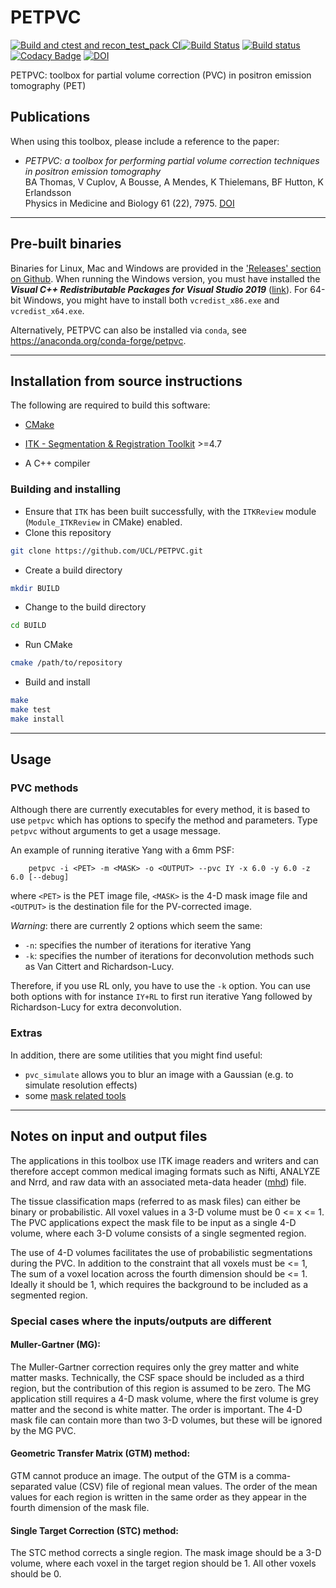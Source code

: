 # PETPVC 
[![Build and ctest and recon_test_pack CI](https://github.com/UCL/PETPVC/actions/workflows/build-test.yml/badge.svg)](https://github.com/UCL/PETPVC/actions/workflows/build-test.yml)[![Build Status](https://dev.azure.com/petpvc/petpvc/_apis/build/status/UCL.PETPVC?branchName=master)](https://dev.azure.com/petpvc/petpvc/_build/latest?definitionId=1&branchName=master) [![Build status](https://ci.appveyor.com/api/projects/status/7kk9ua9r0lybinwa/branch/master?svg=true)](https://ci.appveyor.com/project/bathomas/petpvc/branch/master) [![Codacy Badge](https://api.codacy.com/project/badge/Grade/ab83c41f20194c2c82fbc74e8788f928)](https://www.codacy.com/app/bathomas/PETPVC?utm_source=github.com&utm_medium=referral&utm_content=UCL/PETPVC&utm_campaign=badger) [![DOI](https://zenodo.org/badge/17082200.svg)](https://zenodo.org/badge/latestdoi/17082200)

PETPVC: toolbox for partial volume correction (PVC) in positron emission tomography (PET)

## Publications
When using this toolbox, please include a reference to the paper:
- <i>PETPVC: a toolbox for performing partial volume correction techniques in positron emission tomography</i><br/>BA Thomas, V Cuplov, A Bousse, A Mendes, K Thielemans, BF Hutton, K Erlandsson<br/>Physics in Medicine and Biology 61 (22), 7975. [DOI](http://dx.doi.org/10.1088/0031-9155/61/22/7975)

---
## Pre-built binaries

Binaries for Linux, Mac and Windows are provided in the ['Releases' section on Github](https://github.com/UCL/PETPVC/releases). When running the Windows version, you must have installed the ***Visual C++ Redistributable Packages for Visual Studio 2019*** ([link](https://learn.microsoft.com/en-us/cpp/windows/latest-supported-vc-redist?view=msvc-170)). For 64-bit Windows, you might have to install both ```vcredist_x86.exe``` and ```vcredist_x64.exe```.

Alternatively, PETPVC can also be installed via `conda`, see https://anaconda.org/conda-forge/petpvc.

---
## Installation from source instructions

The following are required to build this software:

- [CMake](http://www.cmake.org/)

- [ITK - Segmentation & Registration Toolkit](http://www.itk.org) >=4.7

- A C++ compiler
	
### Building and installing
- Ensure that ```ITK``` has been built successfully, with the ```ITKReview``` module (```Module_ITKReview``` in CMake) enabled.
- Clone this repository
```bash
git clone https://github.com/UCL/PETPVC.git
```
- Create a build directory
```bash
mkdir BUILD
```
- Change to the build directory
```bash
cd BUILD
```
- Run CMake
```bash
cmake /path/to/repository
```
- Build and install
```bash
make
make test
make install
```
---

## Usage

### PVC methods

Although there are currently executables for every method, it is based to use
`petpvc` which has options to specify the method and parameters. Type
`petpvc` without arguments to get a usage message.

An example of running iterative Yang with a 6mm PSF:

```
	petpvc -i <PET> -m <MASK> -o <OUTPUT> --pvc IY -x 6.0 -y 6.0 -z 6.0 [--debug]
```
where ```<PET>``` is the PET image file, ```<MASK>``` is the 4-D mask image file and ```<OUTPUT>``` is the destination file for the PV-corrected image.

*Warning*: there are currently 2 options which seem the same:
- `-n`: specifies the number of iterations for iterative Yang
- `-k`: specifies the number of iterations for deconvolution methods such as
Van Cittert and Richardson-Lucy.

Therefore, if you use RL only, you have to use the `-k` option. You can use
both options with for instance `IY+RL` to first run iterative Yang followed by
Richardson-Lucy for extra deconvolution.

### Extras

In addition, there are some utilities that you might find useful:
- `pvc_simulate` allows you to blur an image with a Gaussian (e.g. to simulate
resolution effects)
- some [mask related tools](parc/README.md)

---
## Notes on input and output files
The applications in this toolbox use ITK image readers and writers and can
therefore accept common medical imaging formats such as Nifti, ANALYZE and Nrrd, and raw data with an associated meta-data header ([mhd](http://www.itk.org/Wiki/ITK/MetaIO/Documentation#ITK_MetaIO)) file.

The tissue classification maps (referred to as mask files) can either be binary or probabilistic. All voxel values in a 3-D volume must be 0 <= x <= 1. The PVC applications expect the mask file to be input as a single 4-D volume, where each 3-D volume consists of a single segmented region. 

The use of 4-D volumes facilitates the use of probabilistic segmentations during the PVC. In addition to the constraint that all voxels must be <= 1,  The sum of a voxel location across the fourth dimension should be <= 1. Ideally it should be 1, which requires the background to be included as a segmented region.

### Special cases where the inputs/outputs are different
#### Muller-Gartner (MG):
The Muller-Gartner correction requires only the grey matter and white
matter masks. Technically, the CSF space should be included as a third 
region, but the contribution of this region is assumed to be zero. The 
MG application still requires a 4-D mask volume, where the first volume is
grey matter and the second is white matter. The order is important. The 
4-D mask file can contain more than two 3-D volumes, but these will be 
ignored by the MG PVC.

#### Geometric Transfer Matrix (GTM) method:
GTM cannot produce an image. The output of the GTM is a 
comma-separated value (CSV) file of regional mean values. The order of the
mean values for each region is written in the same order as they appear in
the fourth dimension of the mask file.

#### Single Target Correction (STC) method:
The STC method corrects a single region. The mask image should be a 3-D volume, where each voxel in the target region should be 1. All other voxels should be 0. 
